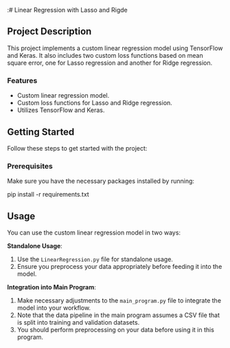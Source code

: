 :# Linear Regression with Lasso and Rigde

## Project Description

This project implements a custom linear regression model using TensorFlow and Keras. It also includes two custom loss functions based on mean square error, one for Lasso regression and another for Ridge regression.

### Features

- Custom linear regression model.
- Custom loss functions for Lasso and Ridge regression.
- Utilizes TensorFlow and Keras.

## Getting Started

Follow these steps to get started with the project:

### Prerequisites

Make sure you have the necessary packages installed by running:

pip install -r requirements.txt

## Usage

You can use the custom linear regression model in two ways:

**Standalone Usage**:

1. Use the `LinearRegression.py` file for standalone usage.
2. Ensure you preprocess your data appropriately before feeding it into the model.

**Integration into Main Program**:

1. Make necessary adjustments to the `main_program.py` file to integrate the model into your workflow.
2. Note that the data pipeline in the main program assumes a CSV file that is split into training and validation datasets.
3. You should perform preprocessing on your data before using it in this program.
